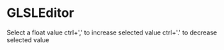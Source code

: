 GLSLEditor
==========

Select a float value
ctrl+',' to increase selected value
ctrl+'.' to decrease selected value
